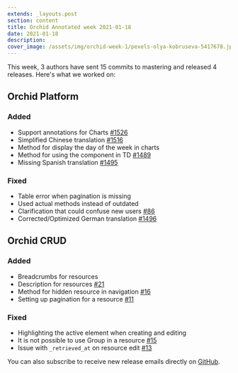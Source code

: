 ```yaml
---
extends: _layouts.post
section: content
title: Orchid Annotated week 2021-01-18
date: 2021-01-18
description: 
cover_image: /assets/img/orchid-week-1/pexels-olya-kobruseva-5417678.jpg
---
```


This week, 3 authors have sent 15 commits to mastering and released 4 releases. Here's what we worked on:

<!-- more -->

## Orchid Platform

### Added
- Support annotations for Charts [#1526](https://github.com/orchidsoftware/platform/pull/1526)
- Simplified Chinese translation [#1516](https://github.com/orchidsoftware/platform/pull/1516)
- Method for display the day of the week in charts
- Method for using the component in TD [#1489](https://github.com/orchidsoftware/platform/issues/1489)
- Missing Spanish translation [#1495](https://github.com/orchidsoftware/platform/pull/1495)

### Fixed
- Table error when pagination is missing
- Used actual methods instead of outdated
- Clarification that could confuse new users [#86](https://github.com/orchidsoftware/orchid.software/issues/86)
- Corrected/Optimized German translation [#1496](https://github.com/orchidsoftware/platform/pull/1496)


## Orchid CRUD

### Added
- Breadcrumbs for resources
- Description for resources [#21](https://github.com/orchidsoftware/crud/issues/21)
- Method for hidden resource in navigation [#16](https://github.com/orchidsoftware/crud/pull/16)
- Setting up pagination for a resource [#11](https://github.com/orchidsoftware/crud/pull/11)


### Fixed
- Highlighting the active element when creating and editing
- It is not possible to use Group in a resource [#15](https://github.com/orchidsoftware/crud/issues/15)
- Issue with `_retrieved_at` on resource edit [#13](https://github.com/orchidsoftware/crud/issues/13)



You can also subscribe to receive new release emails directly on [GitHub](https://github.com/orchidsoftware).
